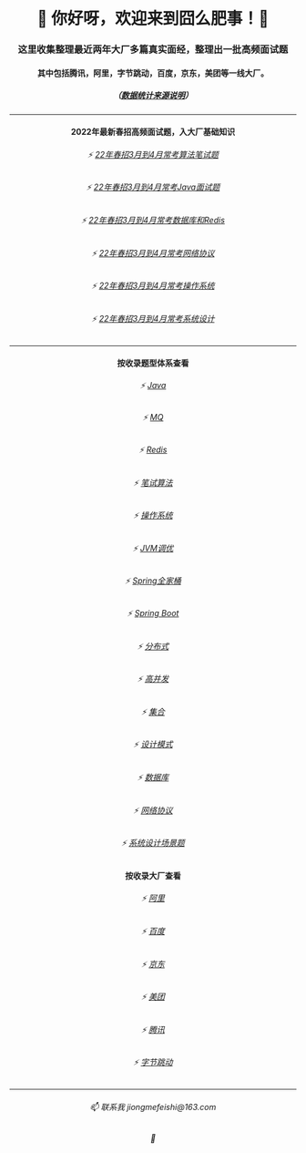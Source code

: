 <h1 align="center">👋 你好呀，欢迎来到囧么肥事！🤝 </h1>
<h3 align="center">这里收集整理最近两年大厂多篇真实面经，整理出一批高频面试题</h3>
<h4 align="center">其中包括腾讯，阿里，字节跳动，百度，京东，美团等一线大厂。</h4>

<h5 align="center">（<a href="./面试真题分类汇总/数据统计来源说明.md" target="_blank">数据统计来源说明</a>）</h5>

----

<h4 align="center">2022年最新春招高频面试题，入大厂基础知识</h4>

<h6 align="center">⚡ <a href="./22年春招金三银四常考面试题搜集/22年春招3月到4月常考算法笔试题.md" target="_blank">22年春招3月到4月常考算法笔试题</a></h6>

<h6 align="center">⚡ <a href="./22年春招金三银四常考面试题搜集/22年春招3月到4月常考Java面试题.md" target="_blank">22年春招3月到4月常考Java面试题</a></h6>

<h6 align="center">⚡ <a href="./22年春招金三银四常考面试题搜集/22年春招3月到4月常考数据库和Redis.md" target="_blank">22年春招3月到4月常考数据库和Redis</a></h6>

<h6 align="center">⚡ <a href="./22年春招金三银四常考面试题搜集/22年春招3月到4月常考网络协议.md" target="_blank">22年春招3月到4月常考网络协议</a></h6>

<h6 align="center">⚡ <a href="./22年春招金三银四常考面试题搜集/22年春招3月到4月常考操作系统.md" target="_blank">22年春招3月到4月常考操作系统</a></h6>

<h6 align="center">⚡ <a href="./22年春招金三银四常考面试题搜集/22年春招3月到4月常考系统设计.md" target="_blank">22年春招3月到4月常考系统设计</a></h6>


----

<h4 align="center">按收录题型体系查看</h4>

<h6 align="center">⚡ <a href="./面试真题分类汇总/Java.md" target="_blank">Java</a></h6>
<h6 align="center">⚡ <a href="./面试真题分类汇总/MQ.md" target="_blank">MQ</a></h6>
<h6 align="center">⚡ <a href="./面试真题分类汇总/Redis.md" target="_blank">Redis</a></h6>
<h6 align="center">⚡ <a href="./面试真题分类汇总/笔试算法.md" target="_blank">笔试算法</a></h6>
<h6 align="center">⚡ <a href="./面试真题分类汇总/操作系统.md" target="_blank">操作系统</a></h6>
<h6 align="center">⚡ <a href="./面试真题分类汇总/JVM调优.md" target="_blank">JVM调优</a></h6>
<h6 align="center">⚡ <a href="./面试真题分类汇总/Spring全家桶.md" target="_blank">Spring全家桶</a></h6>
<h6 align="center">⚡ <a href="./面试真题分类汇总/SpringBoot.md" target="_blank">Spring Boot</a></h6>
<h6 align="center">⚡ <a href="./面试真题分类汇总/分布式.md" target="_blank">分布式</a></h6>
<h6 align="center">⚡ <a href="./面试真题分类汇总/高并发.md" target="_blank">高并发</a></h6>
<h6 align="center">⚡ <a href="./面试真题分类汇总/集合.md" target="_blank">集合</a></h6>
<h6 align="center">⚡ <a href="./面试真题分类汇总/设计模式.md" target="_blank">设计模式</a></h6>
<h6 align="center">⚡ <a href="./面试真题分类汇总/数据库.md" target="_blank">数据库</a></h6>
<h6 align="center">⚡ <a href="./面试真题分类汇总/网络协议.md" target="_blank">网络协议</a></h6>
<h6 align="center">⚡ <a href="./面试真题分类汇总/系统设计场景题.md" target="_blank">系统设计场景题</a></h6>


<h4 align="center">按收录大厂查看</h4>

<h6 align="center">⚡ <a href="./大厂高频面试真题/阿里/目录.md" target="_blank">阿里</a></h6>
<h6 align="center">⚡ <a href="./大厂高频面试真题/百度/目录.md" target="_blank">百度</a></h6>
<h6 align="center">⚡ <a href="./大厂高频面试真题/京东/目录.md" target="_blank">京东</a></h6>
<h6 align="center">⚡ <a href="./大厂高频面试真题/美团/目录.md" target="_blank">美团</a></h6>
<h6 align="center">⚡ <a href="./大厂高频面试真题/腾讯/目录.md" target="_blank">腾讯</a></h6>
<h6 align="center">⚡ <a href="./大厂高频面试真题/字节跳动/目录.md" target="_blank">字节跳动</a></h6>


---

<h6 align="center"> 📫 联系我       jiongmefeishi@163.com </h6>
<h6 align="center"> 🤝 </h6>

